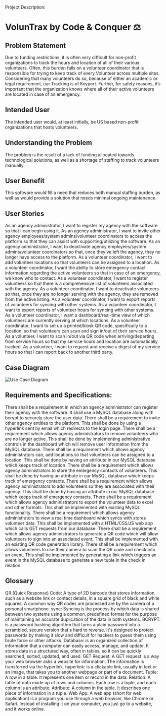 Project Description:

# VolunTrax by Code & Conquer ⚖️
 
## Problem Statement
   
Due to funding restrictions, it is often very difficult for non-profit organizations to track the hours and location of all of their various volunteers. Often, this burden falls on a volunteer coordinator that is responsible for trying to keep track of every Volunteer across multiple sites. Considering that many volunteers do so, because of either an academic or legal requirement, our Tracking is of Keyport. Further, for safety reasons, it’s important that the organization knows where all of their active volunteers are located in case of an emergency.

## Intended User
The intended user would, at least initially, be US based non-profit organizations that hosts volunteers.

## Understanding the Problem
The problem is the result of a lack of funding allocated towards technological solutions, as well as a shortage of staffing to track volunteers manually.

## User Benefit
This software would fill a need that reduces both manual staffing burden, as well as would provide a solution that needs minimal ongoing maintenance. 



## User Stories
As an agency administrator, I want to register my agency with the software so that I can begin using it.
As an agency administrator, I want to invite other agency employees/system admins/volunteer coordinators to access the platform so that they can assist with supporting/utilizing the software.
As an agency administrator, I want to deactivate agency employees/system admins/volunteer coordinators so that, once they’ve left the agency, they no longer have access to the platform.
As a volunteer coordinator, I want to add volunteer locations so that volunteers can be assigned to a location.
As a volunteer coordinator, I want the ability to store emergency contact information regarding the active volunteers so that in case of an emergency, we know who to contact.
As a volunteer coordinator, I want to register volunteers so that there is a comprehensive list of volunteers associated with the agency.
As a volunteer coordinator, I want to deactivate volunteers so that, once they are no longer serving with the agency, they are removed from the active listing.
As a volunteer coordinator, I want to export reports of volunteers for syncing with other systems.
As a volunteer coordinator, I want to export reports of volunteer hours for syncing with other systems.
As a volunteer coordinator, I want a dashboard/real-time view of which volunteers are currently serving at which locations.
As a volunteer coordinator, I want to set up a printed/kiosk QR code, specifically to a location, so that volunteers can scan and sign in/out of their service hours.
As a volunteer, I want to scan in/out via QR code when arriving/departing from service hours so that my service hours and location are automatically tracked.
As a volunteer, I want to request and receive a digest of my service hours so that I can report back to another third party. 


## Case Diagram
![Use Case Diagram](https://github.com/Sanmeet-EWU/cscd-350-project-code-conquer/blob/96d88688fc552dd4360bf26b8264104944caa01d/Doc/VT%20Use%20Case%20Diagram.png)



## Requirements and Specifications:
There shall be a requirement in which an agency administrator can register their agency with the software. It shall use a MySQL database along with bcrypt to securely store the user data. 
There shall be a requirement to invite other agency entities to the platform. This shall be done by using a hyperlink sent by email which redirects to the login page. 
There shall be a requirement which allows agency administrators to remove volunteers who are no longer active. This shall be done by implementing administrative controls in the dashboard which will remove user information from the MySQL database.
There shall be a requirement which allows agency administrators can, add locations so that volunteers can be assigned to a location. This shall be done by having an attribute in our MySQL database which keeps track of location. 
There shall be a requirement which allows agency administrators to store the emergency contacts of volunteers. This shall be done by having an attribute in our MySQL database which keeps track of emergency contacts.
There shall be a requirement which allows agency administrators to add volunteers so they are associated with their agency. This shall be done by having an attribute in our MySQL database which keeps track of emergency contacts.
There shall be a requirement which allows agency administrators to export the volunteer data to excel and other formats. This shall be implemented with existing MySQL functionality. 
There shall be a requirement which allows agency administrators to view a real time dashboard which syncs with stores volunteer data. This shall be implemented with a HTML/CSS/JS web app which calls GET requests from our database.
There shall be a requirement which allows agency administrators to generate a QR code which will allow volunteers to sign into an associated event. This shall be implemented with an existing QR code generation library.
There shall be a requirement which allows volunteers to use their camera to scan the QR code and check into an event. This shall be implemented by generating a link which triggers an event in the MySQL database to generate a new tuple in the check in relation. 
	
## Glossary
QR (Quick Response) Code: A type of 2D barcode that stores information, such as a website link or contact details, in a square grid of black and white squares. A common way QR codes are processed are by the camera of a personal smartphone. 
sync: Syncing is the process by which data is shared between two systems using a common, predefined format for the purpose of maintaining an accurate duplication of the data in both systems.
BCRYPT: is a password hashing algorithm that turns a plain password into a scrambled, secure version that's hard to reverse. It's designed to protect passwords by making it slow and difficult for hackers to guess them using brute force or other attacks.
Database: is an organized collection of information that a computer can easily access, manage, and update. It stores data in a structured way, often in tables, so it can be quickly searched, sorted, updated, and used.
GET Request: A GET request is a way your web browser asks a website for information. The information is transferred via the hyperlink.
hyperlink: is a clickable link, usually in text or an image, that takes you to another webpage or part of a document.
Tuple: A row in a table. It represents one item or record in the data.
Relation: A table of data made up of rows and columns. Each row is a tuple, and each column is an attribute.
Attribute: A column in the table. It describes one piece of information in a tuple.
Web App: A web app (short for web application) is a program you use through a web browser, like Chrome or Safari. Instead of installing it on your computer, you just go to a website, and it works online.
